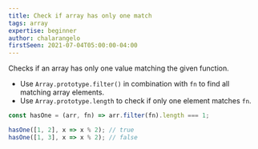 ```yaml
---
title: Check if array has only one match
tags: array
expertise: beginner
author: chalarangelo
firstSeen: 2021-07-04T05:00:00-04:00
---
```


Checks if an array has only one value matching the given function.

- Use `Array.prototype.filter()` in combination with `fn` to find all matching array elements.
- Use `Array.prototype.length` to check if only one element matches `fn`.

```js
const hasOne = (arr, fn) => arr.filter(fn).length === 1;
```

```js
hasOne([1, 2], x => x % 2); // true
hasOne([1, 3], x => x % 2); // false
```
